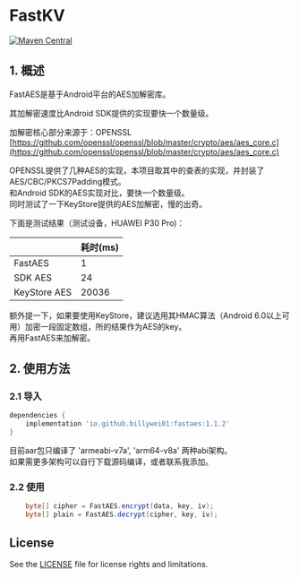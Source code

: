 # FastKV
[![Maven Central](https://img.shields.io/maven-central/v/io.github.billywei01/fastaes)](https://search.maven.org/artifact/io.github.billywei01/fastaes)

## 1. 概述
FastAES是基于Android平台的AES加解密库。<br>

其加解密速度比Android SDK提供的实现要快一个数量级。

加解密核心部分来源于：OPENSSL <br>
[https://github.com/openssl/openssl/blob/master/crypto/aes/aes_core.c](https://github.com/openssl/openssl/blob/master/crypto/aes/aes_core.c)

OPENSSL提供了几种AES的实现，本项目取其中的查表的实现，并封装了AES/CBC/PKCS7Padding模式。<br>
和Android SDK的AES实现对比，要快一个数量级。<br>
同时测试了一下KeyStore提供的AES加解密，慢的出奇。

下面是测试结果（测试设备，HUAWEI P30 Pro)：

|              | 耗时(ms) 
--------------|---
FastAES      | 1  
SDK AES      | 24 
KeyStore AES | 20036


额外提一下，如果要使用KeyStore，建议选用其HMAC算法（Android 6.0以上可用）加密一段固定数组，所的结果作为AES的key。<br>
再用FastAES来加解密。
   
## 2. 使用方法

### 2.1 导入

```gradle
dependencies {
    implementation 'io.github.billywei01:fastaes:1.1.2'
}
```

目前aar包只编译了 'armeabi-v7a', 'arm64-v8a' 两种abi架构。 <br>
如果需更多架构可以自行下载源码编译，或者联系我添加。

### 2.2 使用
```java
    byte[] cipher = FastAES.encrypt(data, key, iv);
    byte[] plain = FastAES.decrypt(cipher, key, iv);
```

## License
See the [LICENSE](LICENSE) file for license rights and limitations.



